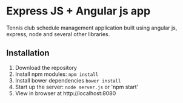 # Express JS + Angular js app
Tennis club schedule management application built using angular js, express, node and several other libraries.

## Installation
1. Download the repository
2. Install npm modules: `npm install`
3. Install bower dependencies `bower install`
4. Start up the server: `node server.js` or 'npm start'
5. View in browser at http://localhost:8080
